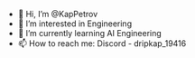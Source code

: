 - 👋 Hi, I’m @KapPetrov
- 👀 I’m interested in Engineering
- 🌱 I’m currently learning AI Engineering
- 📫 How to reach me: Discord - dripkap_19416

<!---
KapPetrov/KapPetrov is a ✨ special ✨ repository because its `README.md` (this file) appears on your GitHub profile.
You can click the Preview link to take a look at your changes.
--->

